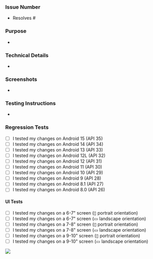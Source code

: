 ### Issue Number
<!-- Which issue does this PR address? E.g. "Resolves #123" -->
* Resolves #

### Purpose
<!-- What is the purpose of this PR? Why is it needed? -->
* 

### Technical Details
<!-- Are there any key aspects of the implementation to highlight? -->
* 

### Screenshots
<!-- If this PR affects the UI, please include before/after screenshots demonstrating the change(s). -->
*

### Testing Instructions
<!-- How can the reviewer verify the functionality or fix introduced by this PR? Please provide steps. -->
* 

### Regression Tests
<!-- Did you verify that your changes didn't break existing functionality? -->
- [ ] I tested my changes on Android 15 (API 35)
- [ ] I tested my changes on Android 14 (API 34)
- [ ] I tested my changes on Android 13 (API 33)
- [ ] I tested my changes on Android 12L (API 32)
- [ ] I tested my changes on Android 12 (API 31)
- [ ] I tested my changes on Android 11 (API 30)
- [ ] I tested my changes on Android 10 (API 29)
- [ ] I tested my changes on Android 9 (API 28)
- [ ] I tested my changes on Android 8.1 (API 27)
- [ ] I tested my changes on Android 8.0 (API 26)

#### UI Tests
<!-- Did you verify that your changes didn't break existing functionalities on other screen sizes? -->
- [ ] I tested my changes on a 6-7" screen (▯ portrait orientation)
- [ ] I tested my changes on a 6-7" screen (▭ landscape orientation)
- [ ] I tested my changes on a 7-8" screen (▯ portrait orientation)
- [ ] I tested my changes on a 7-8" screen (▭ landscape orientation)
- [ ] I tested my changes on a 9-10" screen (▯ portrait orientation)
- [ ] I tested my changes on a 9-10" screen (▭ landscape orientation)

![](https://github.com/user-attachments/assets/4715d998-db1c-4895-b5bd-4c07c1f34758)
